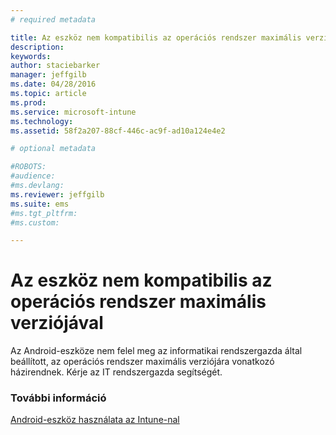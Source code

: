 ```yaml
---
# required metadata

title: Az eszköz nem kompatibilis az operációs rendszer maximális verziójával | Microsoft Intune
description:
keywords:
author: staciebarker
manager: jeffgilb
ms.date: 04/28/2016
ms.topic: article
ms.prod:
ms.service: microsoft-intune
ms.technology:
ms.assetid: 58f2a207-88cf-446c-ac9f-ad10a124e4e2

# optional metadata

#ROBOTS:
#audience:
#ms.devlang:
ms.reviewer: jeffgilb
ms.suite: ems
#ms.tgt_pltfrm:
#ms.custom:

---
```


# Az eszköz nem kompatibilis az operációs rendszer maximális verziójával

Az Android-eszköze nem felel meg az informatikai rendszergazda által beállított, az operációs rendszer maximális verziójára vonatkozó házirendnek. Kérje az IT rendszergazda segítségét.

### További információ
[Android-eszköz használata az Intune-nal](using-your-android-device-with-intune.md)

<!--HONumber=May16_HO1-->


